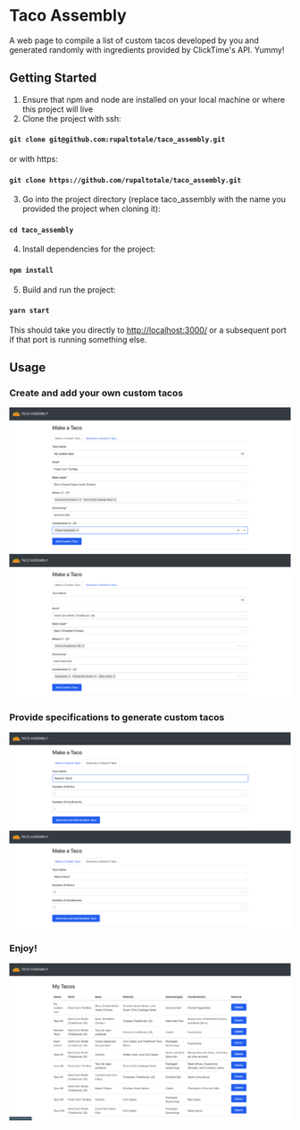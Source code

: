 # Taco Assembly

A web page to compile a list of custom tacos developed by you and generated randomly with ingredients provided by ClickTime's API. Yummy!

## Getting Started

 1. Ensure that npm and node are installed on your local machine or where this project will live
 2. Clone the project with ssh: 
 #### `git clone git@github.com:rupaltotale/taco_assembly.git` 
 or with https: 
 #### `git clone https://github.com/rupaltotale/taco_assembly.git`
 3. Go into the project directory (replace taco_assembly with the name you provided the project when cloning it): 
 #### `cd taco_assembly`  
 4. Install dependencies for the project: 
 #### `npm install`
 5. Build and run the project: 
 #### `yarn start`
 This should take you directly to [http://localhost:3000/](http://localhost:3000/) or a subsequent port if that port is running something else. 

## Usage

 ### Create and add your own custom tacos
 ![Add Custom](./AddCustom1.png)
 ![Add Custom](./AddCustom2.png)
 ### Provide specifications to generate custom tacos
 ![Add Random](./Generate1.png)
 ![Add Random](./Generate2.png)
### Enjoy!
 ![My Tacos](./MyTacos.png)
